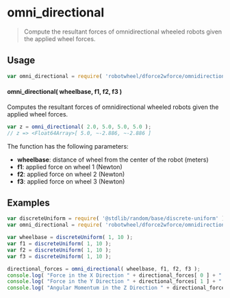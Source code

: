 # omni_directional

> Compute the resultant forces of omnidirectional wheeled robots given the applied wheel forces.

<section class="usage">

## Usage

```javascript
var omni_directional = require( 'robotwheel/dforce2wforce/omnidirectional' );
```

#### omni_directional( wheelbase, f1, f2, f3 )

Computes the resultant forces of omnidirectional wheeled robots given the applied wheel forces.

```javascript
var z = omni_directional( 2.0, 5.0, 5.0, 5.0 );
// z => <Float64Array>[ 5.0, ~-2.886, ~-2.886 ]
```

The function has the following parameters:

-  **wheelbase**: distance of wheel from the center of the robot (meters)
-  **f1**: applied force on wheel 1 (Newton)
-  **f2**: applied force on wheel 2 (Newton)
-  **f3**: applied force on wheel 3 (Newton)

</section>

<!-- ./usage -->

<section class="examples">

## Examples

```javascript
var discreteUniform = require( '@stdlib/random/base/discrete-uniform' );
var omni_directional = require( 'robotwheel/dforce2wforce/omnidirectional' );

var wheelbase = discreteUniform( 1, 10 );
var f1 = discreteUniform( 1, 10 );
var f2 = discreteUniform( 1, 10 );
var f3 = discreteUniform( 1, 10 );

directional_forces = omni_directional( wheelbase, f1, f2, f3 );
console.log( "Force in the X Direction " + directional_forces[ 0 ] + " Newton" );
console.log( "Force in the Y Direction " + directional_forces[ 1 ] + " Newton" );
console.log( "Angular Momentum in the Z Direction " + directional_forces[ 2 ] + " Nm" );
```